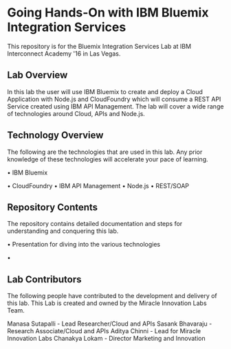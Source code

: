 # Going Hands-On with IBM Bluemix Integration Services

This repository is for the Bluemix Integration Services Lab at IBM Interconnect Academy '16 in Las Vegas.

## Lab Overview

In this lab the user will use IBM Bluemix to create and deploy a Cloud Application with Node.js and CloudFoundry which will consume a REST API Service created using IBM API Management. The lab will cover a wide range of technologies around Cloud, APIs and Node.js. 

## Technology Overview

The following are the technologies that are used in this lab. Any prior knowledge of these technologies will accelerate your pace of learning. 

• IBM Bluemix

• CloudFoundry
• IBM API Management
• Node.js
• REST/SOAP

## Repository Contents

The repository contains detailed documentation and steps for understanding and conquering this lab. 

• Presentation for diving into the various technologies 

• 

## Lab Contributors

The following people have contributed to the development and delivery of this lab. This Lab is created and owned by the Miracle Innovation Labs Team. 

Manasa Sutapalli - Lead Researcher/Cloud and APIs
Sasank Bhavaraju - Research Associate/Cloud and APIs
Aditya Chinni - Lead for Miracle Innovation Labs
Chanakya Lokam - Director Marketing and Innovation
